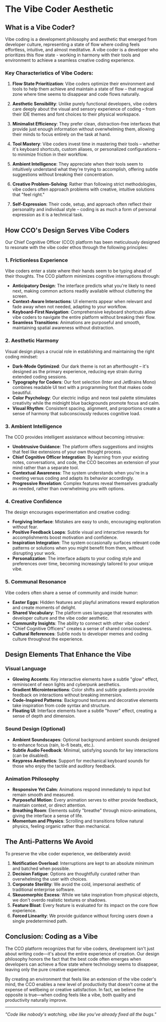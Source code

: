 # The Vibe Coder Aesthetic

## What is a Vibe Coder?

Vibe coding is a development philosophy and aesthetic that emerged from developer culture, representing a state of flow where coding feels effortless, intuitive, and almost meditative. A vibe coder is a developer who prioritizes this flow state - working in harmony with their tools and environment to achieve a seamless creative coding experience.

### Key Characteristics of Vibe Coders:

1. **Flow State Prioritization**: Vibe coders optimize their environment and tools to help them achieve and maintain a state of flow – that magical zone where time seems to disappear and code flows naturally.

2. **Aesthetic Sensibility**: Unlike purely functional developers, vibe coders care deeply about the visual and sensory experience of coding – from their IDE themes and font choices to their physical workspace.

3. **Minimalist Efficiency**: They prefer clean, distraction-free interfaces that provide just enough information without overwhelming them, allowing their minds to focus entirely on the task at hand.

4. **Tool Mastery**: Vibe coders invest time in mastering their tools – whether it's keyboard shortcuts, custom aliases, or personalized configurations – to minimize friction in their workflow.

5. **Ambient Intelligence**: They appreciate when their tools seem to intuitively understand what they're trying to accomplish, offering subtle suggestions without breaking their concentration.

6. **Creative Problem-Solving**: Rather than following strict methodologies, vibe coders often approach problems with creative, intuitive solutions that "feel right."

7. **Self-Expression**: Their code, setup, and approach often reflect their personality and individual style – coding is as much a form of personal expression as it is a technical task.

## How CCO's Design Serves Vibe Coders

Our Chief Cognitive Officer (CCO) platform has been meticulously designed to resonate with the vibe coder ethos through the following principles:

### 1. Frictionless Experience

Vibe coders enter a state where their hands seem to be typing ahead of their thoughts. The CCO platform minimizes cognitive interruptions through:

- **Anticipatory Design**: The interface predicts what you're likely to need next, making common actions readily available without cluttering the screen.
- **Context-Aware Interactions**: UI elements appear when relevant and fade away when not needed, adapting to your workflow.
- **Keyboard-First Navigation**: Comprehensive keyboard shortcuts allow vibe coders to navigate the entire platform without breaking their flow.
- **Seamless Transitions**: Animations are purposeful and smooth, maintaining spatial awareness without distraction.

### 2. Aesthetic Harmony

Visual design plays a crucial role in establishing and maintaining the right coding mindset:

- **Dark-Mode Optimized**: Our dark theme is not an afterthought – it's designed as the primary experience, reducing eye strain during extended coding sessions.
- **Typography for Coders**: Our font selection (Inter and JetBrains Mono) combines readable UI text with a programming font that makes code beautiful.
- **Color Psychology**: Our electric indigo and neon teal palette stimulates creativity while the midnight blue backgrounds promote focus and calm.
- **Visual Rhythm**: Consistent spacing, alignment, and proportions create a sense of harmony that subconsciously reduces cognitive load.

### 3. Ambient Intelligence

The CCO provides intelligent assistance without becoming intrusive:

- **Unobtrusive Guidance**: The platform offers suggestions and insights that feel like extensions of your own thought process.
- **Chief Cognitive Officer Integration**: By learning from your existing notes, conversations, and code, the CCO becomes an extension of your mind rather than a separate tool.
- **Contextual Awareness**: The system understands when you're in a meeting versus coding and adapts its behavior accordingly.
- **Progressive Revelation**: Complex features reveal themselves gradually as needed, rather than overwhelming you with options.

### 4. Creative Confidence

The design encourages experimentation and creative coding:

- **Forgiving Interface**: Mistakes are easy to undo, encouraging exploration without fear.
- **Positive Feedback Loops**: Subtle visual and interactive rewards for accomplishments boost motivation and confidence.
- **Inspiration Integration**: The system occasionally surfaces relevant code patterns or solutions when you might benefit from them, without disrupting your work.
- **Personalization**: The interface adapts to your coding style and preferences over time, becoming increasingly tailored to your unique vibe.

### 5. Communal Resonance

Vibe coders often share a sense of community and inside humor:

- **Easter Eggs**: Hidden features and playful animations reward exploration and create moments of delight.
- **Shared Vocabulary**: The platform uses language that resonates with developer culture and the vibe coder aesthetic.
- **Community Insights**: The ability to connect with other vibe coders' "Chief Cognitive Officers" creates a sense of shared consciousness.
- **Cultural References**: Subtle nods to developer memes and coding culture throughout the experience.

## Design Elements That Enhance the Vibe

### Visual Language

- **Glowing Accents**: Key interactive elements have a subtle "glow" effect, reminiscent of neon lights and cyberpunk aesthetics.
- **Gradient Microinteractions**: Color shifts and subtle gradients provide feedback on interactions without breaking immersion.
- **Code-Inspired Patterns**: Background textures and decorative elements take inspiration from code syntax and structure.
- **Floating UI**: Interface elements have a subtle "hover" effect, creating a sense of depth and dimension.

### Sound Design (Optional)

- **Ambient Soundscapes**: Optional background ambient sounds designed to enhance focus (rain, lo-fi beats, etc.).
- **Subtle Audio Feedback**: Minimal, satisfying sounds for key interactions (can be disabled).
- **Keypress Aesthetics**: Support for mechanical keyboard sounds for those who enjoy the tactile and auditory feedback.

### Animation Philosophy

- **Responsive Yet Calm**: Animations respond immediately to input but remain smooth and measured.
- **Purposeful Motion**: Every animation serves to either provide feedback, maintain context, or direct attention.
- **Breathing Room**: Elements subtly "breathe" through micro-animations, giving the interface a sense of life.
- **Momentum and Physics**: Scrolling and transitions follow natural physics, feeling organic rather than mechanical.

## The Anti-Patterns We Avoid

To preserve the vibe coder experience, we deliberately avoid:

1. **Notification Overload**: Interruptions are kept to an absolute minimum and batched when possible.
2. **Decision Fatigue**: Options are thoughtfully curated rather than overwhelming the user with choices.
3. **Corporate Sterility**: We avoid the cold, impersonal aesthetic of traditional enterprise software.
4. **Skeuomorphic Excess**: While we take inspiration from physical objects, we don't overdo realistic textures or shadows.
5. **Feature Bloat**: Every feature is evaluated for its impact on the core flow experience.
6. **Forced Linearity**: We provide guidance without forcing users down a single predetermined path.

## Conclusion: Coding as a Vibe

The CCO platform recognizes that for vibe coders, development isn't just about writing code—it's about the entire experience of creation. Our design philosophy honors the fact that the best code often emerges when developers can achieve a flow state where technology seems to disappear, leaving only the pure creative experience.

By creating an environment that feels like an extension of the vibe coder's mind, the CCO enables a new level of productivity that doesn't come at the expense of wellbeing or creative satisfaction. In fact, we believe the opposite is true—when coding feels like a vibe, both quality and productivity naturally improve.

---

*"Code like nobody's watching, vibe like you've already fixed all the bugs."* 